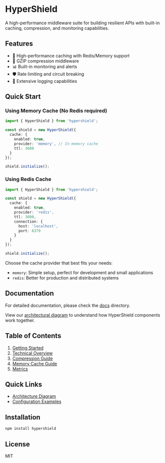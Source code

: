 # HyperShield

A high-performance middleware suite for building resilient APIs with built-in caching, compression, and monitoring capabilities.

## Features

- 🚀 High-performance caching with Redis/Memory support
- 🔄 GZIP compression middleware
- 📊 Built-in monitoring and alerts
- 🛡️ Rate limiting and circuit breaking
- 📝 Extensive logging capabilities

## Quick Start

### Using Memory Cache (No Redis required)

```typescript
import { HyperShield } from 'hypershield';

const shield = new HyperShield({
  cache: {
    enabled: true,
    provider: 'memory', // In-memory cache
    ttl: 3600
  }
});

shield.initialize();
```

### Using Redis Cache

```typescript
import { HyperShield } from 'hypershield';

const shield = new HyperShield({
  cache: {
    enabled: true,
    provider: 'redis',
    ttl: 3600,
    connection: {
      host: 'localhost',
      port: 6379
    }
  }
});

shield.initialize();
```

Choose the cache provider that best fits your needs:
- `memory`: Simple setup, perfect for development and small applications
- `redis`: Better for production and distributed systems

## Documentation

For detailed documentation, please check the [docs](./docs) directory.

View our [architectural diagram](./assets/diagrams/HyperShield.png) to understand how HyperShield components work together.

## Table of Contents

1. [Getting Started](./docs/getting-started.md)
2. [Technical Overview](./docs/technical-overview.md)
3. [Compression Guide](./docs/compression.md)
4. [Memory Cache Guide](./docs/memory-cache.md)
5. [Metrics](./docs/metrics.md)

## Quick Links

- [Architecture Diagram](./assets/diagrams/HyperShield.png)
- [Configuration Examples](./examples/)

## Installation

```bash
npm install hypershield
```

## License

MIT
